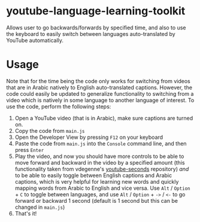 # youtube-language-learning-toolkit
Allows user to go backwards/forwards by specified time, and also to use the keyboard to easily switch between languages auto-translated by YouTube automatically.
# Usage

Note that for the time being the code only works for switching from videos that are in Arabic natively to English auto-translated captions. However, the code could easily be updated to generalize functionality to switching from a video which is natively in some language to another language of interest. To use the code, perform the following steps:

1. Open a YouTube video (that is in Arabic), make sure captions are turned on.
2. Copy the code from `main.js` 
3. Open the Developer View by pressing `F12` on your keyboard
4. Paste the code from `main.js` into the `Console` command line, and then press `Enter`
5. Play the video, and now you should have more controls to be able to move forward and backward in the video by a specified amount (this functionality taken from vdegenne's [youtube-seconds](https://github.com/vdegenne/youtube-seconds) repository) *and* to be able to easily toggle between English captions and Arabic captions, which is very helpful for learning new words and quickly mapping words from Arabic to English and vice versa. Use `Alt` / `Option` + `C` to toggle between languages, and use `Alt` / `Option` + `->` / `<-` to go forward or backward 1 second (default is 1 second but this can be changed in `main.js`)
6. That's it!